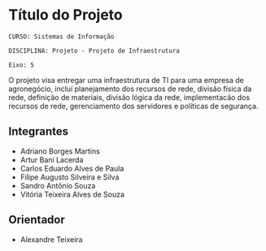 # Título do Projeto

`CURSO: Sistemas de Informação`

`DISCIPLINA: Projeto - Projeto de Infraestrutura`

`Eixo: 5`

O projeto visa entregar uma infraestrutura de TI para uma empresa de agronegócio, incluí planejamento dos recursos de rede, divisão física da rede, definição de materiais, divisão lógica da rede, implementacão dos recursos de rede, gerenciamento dos servidores e políticas de segurança.

## Integrantes

* Adriano Borges Martins
* Artur Bani Lacerda
* Carlos Eduardo Alves de Paula
* Filipe Augusto Silveira e Silva
* Sandro Antônio Souza
* Vitória Teixeira Alves de Souza

## Orientador

* Alexandre Teixeira
